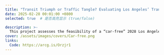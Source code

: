 ```yaml
---
title: "Transit Triumph or Traffic Tangle? Evaluating Los Angeles’ Transit Equity for the 2028 Car-Free Olympics"
date: 2025-02-28 00:01:00 +0800
selected: true  # 是否高亮显示 (true/false)

description: >-
  This project assesses the feasibility of a “car-free” 2028 Los Angeles Olympics, where all venue access relies on public transport. Using the Two-Step Floating Catchment Area (2SFCA) method, it analyzes accessibility, evaluating infrastructure, population density, and socioeconomic factors. By mapping the accessibility index (AI) across neighborhoods, the study examines whether the transit network can support the event. Future directions explore equity in access and the long-term transportation legacy of the Games.
cover: /assets/images/covers/Car-free.png
links:
  Code: https://arcg.is/Orzjr1
---
```


